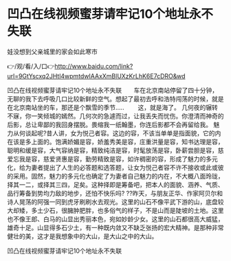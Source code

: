 # 凹凸在线视频蜜芽请牢记10个地址永不失联
娃没想到父亲城里的家会如此寒市

👉/观/看/入/口👉http://www.baidu.com/link?url=9GtYscxq2JHtl4wpmtdwIAAxXmBlUXzKrLhK6E7cDRO&wd

凹凸在线视频蜜芽请牢记10个地址永不失联　　车在北京南站停留了四十分钟，无聊的我下去呼吸几口比较新鲜的空气。想起了最初去呼和浩特闯荡的时候，就是在北京南站坐的车，那还是个飘雪的季节.....
　　这，就是海了。
几何夜的辗转不寐，你一笑倾城的嫣然。几何次的急遽而过，让我丢失而忧伤。你澄清而神奇的后影，总让卑鄙的我回身摆脱。畏缩我一纸翰墨，你连后影都不会再留给我。
魅力从何谈起呢?昔人讲，女为悦己者容。这边的容，不该当单单是指面貌，它的内在该是多上面的。饱满娇媚是容，娇羞秀美是容，庄重洪量是容，知书达理是容，聪明和缓是容，大气容纳是容，精致纯洁是容，时髦放荡是容，卧薪尝胆是容，慈爱忘我是容，慈爱贤惠是容，勤劳精致是容，如许稠密的容，形成了魅力的多元化，给为妻者提出了人生的必答题和选答题，让女为悦己者容不许不接收或此或彼的采用。固然，魅力的多元化也确定了为妻者自己魅力的内在，不大概八面玲珑，择其一二，或择其三四，足矣。这种择即是筹备吧，把本人的面貌、涵养、气质、品行筹备到势均力敌的地步，还怕不快乐吗?
??昨天，与朋友正华、作家阿贝尔和诗人晃荡的阿强一同到虎牙刷刷水去观光。这里的山石不像平武下游的山，底盘较大却矮，多土少石，很臃肿肥胖，也多俗气的样子，不是山而是陡坡的土地。这里也不像王郎、白马的山显出秀丽本色，宛如妙龄少女。这里的山石都很高大威猛，雄奇十足。山显得多石少土，有一种既内敛又不缺乏张扬的宏大精神。是那种非常健壮的美，这才是我想象中的大山，是大山之中的大山。

凹凸在线视频蜜芽请牢记10个地址永不失联
